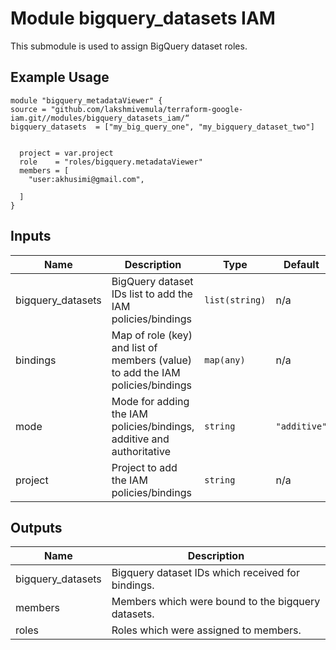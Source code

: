 # Module bigquery_datasets IAM

This submodule is used to assign BigQuery dataset roles.

## Example Usage
```
module "bigquery_metadataViewer" {
source = "github.com/lakshmivemula/terraform-google-iam.git//modules/bigquery_datasets_iam/“
bigquery_datasets  = ["my_big_query_one", "my_bigquery_dataset_two"]


  project = var.project
  role    = "roles/bigquery.metadataViewer"
  members = [
    "user:akhusimi@gmail.com",
    
  ]
}
```

<!-- BEGINNING OF PRE-COMMIT-TERRAFORM DOCS HOOK -->
## Inputs

| Name | Description | Type | Default | Required |
|------|-------------|------|---------|:--------:|
| bigquery\_datasets | BigQuery dataset IDs list to add the IAM policies/bindings | `list(string)` | n/a | yes |
| bindings | Map of role (key) and list of members (value) to add the IAM policies/bindings | `map(any)` | n/a | yes |
| mode | Mode for adding the IAM policies/bindings, additive and authoritative | `string` | `"additive"` | no |
| project | Project to add the IAM policies/bindings | `string` | n/a | yes |

## Outputs

| Name | Description |
|------|-------------|
| bigquery\_datasets | Bigquery dataset IDs which received for bindings. |
| members | Members which were bound to the bigquery datasets. |
| roles | Roles which were assigned to members. |

<!-- END OF PRE-COMMIT-TERRAFORM DOCS HOOK -->
